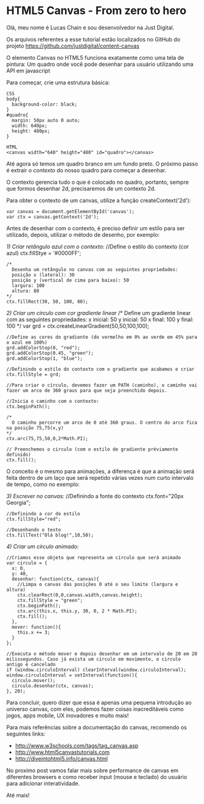 HTML5 Canvas - From zero to hero
================================

Olá, meu nome é Lucas Chain e sou desenvolvedor na Just Digital.

Os arquivos referentes a esse tutorial estão localizados no GitHub do projeto 
https://github.com/justdigital/content-canvas

O elemento Canvas no HTML5 funciona exatamente como uma tela de pintura: Um quadro onde você pode desenhar para usuário utilizando uma API em javascript

Para começar, crie uma estrutura básica:

    CSS
    body{
      background-color: black;
    }
    #quadro{
      margin: 50px auto 0 auto;
      width: 640px;
      height: 480px;
    }

    HTML
    <canvas width="640" height="480" id="quadro"></canvas>

Até agora só temos um quadro branco em um fundo preto. O próximo passo é extrair o _contexto_ do nosso quadro para começar a desenhar.

O contexto gerencia tudo o que é colocado no quadro, portanto, sempre que formos desenhar 2d, precisaremos de um contexto 2d.

Para obter o contexto de um canvas, utilize a função createContext('2d'):

    var canvas = document.getElementById('canvas');
    var ctx = canvas.getContext('2d');

Antes de desenhar com o contexto, é preciso definir um estilo para ser utilizado, depois, utilizar o método de desenho, por exemplo:

_1) Criar retângulo azul com o contexto:_
    //Define o estilo do contexto (cor azul)
    ctx.fillStye = '#0000FF';

    /*
      Desenha um retângulo no canvas com as seguintes propriedades:
      posição x (lateral): 30
      posição y (vertical de cima para baixo): 50
      largura: 100
      altura: 80
    */
    ctx.fillRect(30, 50, 100, 80);

_2) Criar um círculo com cor gradiente linear_
    /*
      Define um gradiente linear com as seguintes propriedades:
      x inicial: 50
      y inicial: 50
      x final: 100
      y final: 100
    */
    var grd = ctx.createLinearGradient(50,50,100,100);
    
    //Define as cores do gradiente (do vermelho em 0% ao verde em 45% para o azul em 100%)
    grd.addColorStop(0, "red");
    grd.addColorStop(0.45, "green");
    grd.addColorStop(1, "blue");

    //Definindo o estilo do contexto com o gradiente que acabamos e criar
    ctx.fillStyle = grd;
    
    //Para criar o círculo, devemos fazer um PATH (caminho), o caminho vai fazer um arco de 360 graus para que seja preenchido depois.
    
    //Inicia o caminho com o contexto:
    ctx.beginPath();

    /*
      O caminho percorre um arco de 0 até 360 graus. O centro do arco fica na posição 75,75(x,y)
    */
    ctx.arc(75,75,50,0,2*Math.PI);

    // Preenchemos o circulo (com o estilo de gradiente préviamente definido)
    ctx.fill();

O conceito é o mesmo para animações, a diferença é que a animação será feita dentro de um laço que será repetido várias vezes num curto intervalo de tempo, como no exemplo:

_3) Escrever no canvas:_
    //Definindo a fonte do contexto
    ctx.font="20px Georgia";

    //Definindo a cor do estilo
    ctx.fillStyle="red";

    //Desenhando o texto
    ctx.fillText("Olá blog!",10,50);

_4) Criar um círculo animado:_
    
    //Criamos esse objeto que representa um círculo que será animado
    var circulo = {
      x: 0,
      y: 40,
      desenhar: function(ctx, canvas){
        //Limpa o canvas das posições 0 até o seu limite (largura e altura)
        ctx.clearRect(0,0,canvas.width,canvas.height);
        ctx.fillStyle = "green";
        ctx.beginPath();
        ctx.arc(this.x, this.y, 30, 0, 2 * Math.PI);
        ctx.fill();
      },
      mover: function(){
        this.x += 3;
      }
    };

    //Executa o método mover e depois desenhar em um intervalo de 20 em 20 milissegundos. Caso já exista um circulo em movimento, o circulo antigo é cancelado
    if (window.circuloInterval) clearInterval(window.circuloInterval);
    window.circuloInterval = setInterval(function(){
      circulo.mover();
      circulo.desenhar(ctx, canvas);
    }, 20);

Para concluir, quero dizer que essa é apenas uma pequena introdução ao universo canvas, com eles, podemos fazer coisas inacreditáveis como jogos, apps mobile, UX inovadores e muito mais!

Para mais referências sobre a documentação do canvas, recomendo os seguintes links:

- http://www.w3schools.com/tags/tag_canvas.asp
- http://www.html5canvastutorials.com
- http://diveintohtml5.info/canvas.html

No proximo post vamos falar mais sobre performance de canvas em diferentes browsers e como receber input (mouse e teclado) do usuário para adicionar interatividade.

Até mais!

